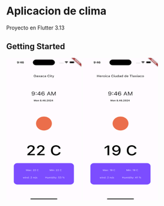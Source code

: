 # Aplicacion de clima

Proyecto en Flutter 3.13

## Getting Started




<a href="" target="_blank"> <img src="https://github.com/IsraelMerlyn/clima_/blob/main/screenshot/oaxaca.png" width="200" height="380"/></a>
<a href="" target="_blank"> <img src="https://github.com/IsraelMerlyn/clima_/blob/main/screenshot/tlaxiaco.png" width="200" height="380"/></a>